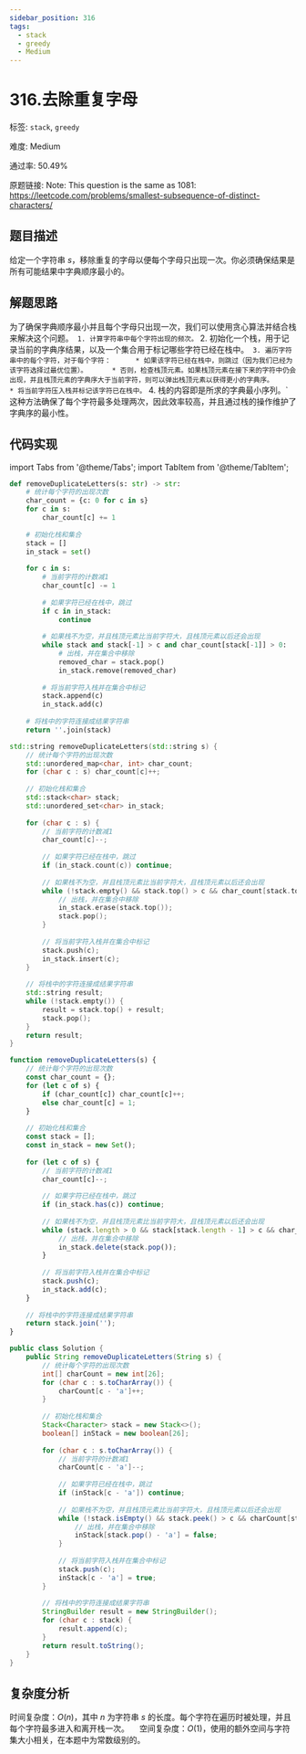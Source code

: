 ```yaml
---
sidebar_position: 316
tags:
  - stack
  - greedy
  - Medium
---
```


# 316.去除重复字母

标签: `stack`, `greedy`

难度: Medium

通过率: 50.49%

原题链接: Note: This question is the same as 1081: https://leetcode.com/problems/smallest-subsequence-of-distinct-characters/

## 题目描述
给定一个字符串 $s$，移除重复的字母以便每个字母只出现一次。你必须确保结果是所有可能结果中字典顺序最小的。

## 解题思路
为了确保字典顺序最小并且每个字母只出现一次，我们可以使用贪心算法并结合栈来解决这个问题。` 1. 计算字符串中每个字符出现的频次。` 2. 初始化一个栈，用于记录当前的字典序结果，以及一个集合用于标记哪些字符已经在栈中。` 3. 遍历字符串中的每个字符，对于每个字符：      * 如果该字符已经在栈中，则跳过（因为我们已经为该字符选择过最优位置）。      * 否则，检查栈顶元素。如果栈顶元素在接下来的字符中仍会出现，并且栈顶元素的字典序大于当前字符，则可以弹出栈顶元素以获得更小的字典序。      * 将当前字符压入栈并标记该字符已在栈中。` 4. 栈的内容即是所求的字典最小序列。` 这种方法确保了每个字符最多处理两次，因此效率较高，并且通过栈的操作维护了字典序的最小性。

## 代码实现
import Tabs from '@theme/Tabs';
import TabItem from '@theme/TabItem';

<Tabs>
<TabItem value="python" label="Python">

```python
def removeDuplicateLetters(s: str) -> str: 
    # 统计每个字符的出现次数
    char_count = {c: 0 for c in s}
    for c in s:
        char_count[c] += 1
    
    # 初始化栈和集合
    stack = []
    in_stack = set()
    
    for c in s:
        # 当前字符的计数减1
        char_count[c] -= 1
        
        # 如果字符已经在栈中，跳过
        if c in in_stack:
            continue
        
        # 如果栈不为空，并且栈顶元素比当前字符大，且栈顶元素以后还会出现
        while stack and stack[-1] > c and char_count[stack[-1]] > 0:
            # 出栈，并在集合中移除
            removed_char = stack.pop()
            in_stack.remove(removed_char)
        
        # 将当前字符入栈并在集合中标记
        stack.append(c)
        in_stack.add(c)
    
    # 将栈中的字符连接成结果字符串
    return ''.join(stack)
```

</TabItem>
<TabItem value="cpp" label="C++">

```cpp
std::string removeDuplicateLetters(std::string s) { 
    // 统计每个字符的出现次数
    std::unordered_map<char, int> char_count;
    for (char c : s) char_count[c]++;
    
    // 初始化栈和集合
    std::stack<char> stack;
    std::unordered_set<char> in_stack;
    
    for (char c : s) {
        // 当前字符的计数减1
        char_count[c]--;
        
        // 如果字符已经在栈中，跳过
        if (in_stack.count(c)) continue;
        
        // 如果栈不为空，并且栈顶元素比当前字符大，且栈顶元素以后还会出现
        while (!stack.empty() && stack.top() > c && char_count[stack.top()] > 0) {
            // 出栈，并在集合中移除
            in_stack.erase(stack.top());
            stack.pop();
        }
        
        // 将当前字符入栈并在集合中标记
        stack.push(c);
        in_stack.insert(c);
    }
    
    // 将栈中的字符连接成结果字符串
    std::string result;
    while (!stack.empty()) {
        result = stack.top() + result;
        stack.pop();
    }
    return result;
}
```

</TabItem>
<TabItem value="javascript" label="JavaScript">

```javascript
function removeDuplicateLetters(s) { 
    // 统计每个字符的出现次数
    const char_count = {};
    for (let c of s) {
        if (char_count[c]) char_count[c]++;
        else char_count[c] = 1;
    }
    
    // 初始化栈和集合
    const stack = [];
    const in_stack = new Set();
    
    for (let c of s) {
        // 当前字符的计数减1
        char_count[c]--;
        
        // 如果字符已经在栈中，跳过
        if (in_stack.has(c)) continue;
        
        // 如果栈不为空，并且栈顶元素比当前字符大，且栈顶元素以后还会出现
        while (stack.length > 0 && stack[stack.length - 1] > c && char_count[stack[stack.length - 1]] > 0) {
            // 出栈，并在集合中移除
            in_stack.delete(stack.pop());
        }
        
        // 将当前字符入栈并在集合中标记
        stack.push(c);
        in_stack.add(c);
    }
    
    // 将栈中的字符连接成结果字符串
    return stack.join('');
}
```

</TabItem>
<TabItem value="java" label="Java">

```java
public class Solution {
    public String removeDuplicateLetters(String s) {
        // 统计每个字符的出现次数
        int[] charCount = new int[26];
        for (char c : s.toCharArray()) {
            charCount[c - 'a']++;
        }
        
        // 初始化栈和集合
        Stack<Character> stack = new Stack<>();
        boolean[] inStack = new boolean[26];
        
        for (char c : s.toCharArray()) {
            // 当前字符的计数减1
            charCount[c - 'a']--;
            
            // 如果字符已经在栈中，跳过
            if (inStack[c - 'a']) continue;
            
            // 如果栈不为空，并且栈顶元素比当前字符大，且栈顶元素以后还会出现
            while (!stack.isEmpty() && stack.peek() > c && charCount[stack.peek() - 'a'] > 0) {
                // 出栈，并在集合中移除
                inStack[stack.pop() - 'a'] = false;
            }
            
            // 将当前字符入栈并在集合中标记
            stack.push(c);
            inStack[c - 'a'] = true;
        }
        
        // 将栈中的字符连接成结果字符串
        StringBuilder result = new StringBuilder();
        for (char c : stack) {
            result.append(c);
        }
        return result.toString();
    }
}
```

</TabItem>
</Tabs>

## 复杂度分析
时间复杂度：$O(n)$，其中 $n$ 为字符串 $s$ 的长度。每个字符在遍历时被处理，并且每个字符最多进入和离开栈一次。`  `  空间复杂度：$O(1)$，使用的额外空间与字符集大小相关，在本题中为常数级别的。
